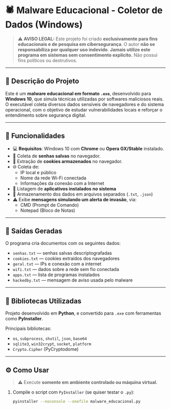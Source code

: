 # 🕷️ Malware Educacional - Coletor de Dados (Windows)

> ⚠️ **AVISO LEGAL:** Este projeto foi criado **exclusivamente para fins educacionais e de pesquisa em cibersegurança**. O autor **não se responsabiliza por qualquer uso indevido**. **Jamais utilize este programa em sistemas sem consentimento explícito.** Não possui fins políticos ou destrutivos.

---

## 📌 Descrição do Projeto

Este é um **malware educacional em formato `.exe`**, desenvolvido para **Windows 10**, que simula técnicas utilizadas por softwares maliciosos reais. O executável coleta diversos dados sensíveis de navegadores e do sistema operacional, com o objetivo de estudar vulnerabilidades locais e reforçar o entendimento sobre segurança digital.

---

## 🔧 Funcionalidades

- 💻 **Requisitos**: Windows 10 com **Chrome** ou **Opera GX/Stable** instalado.
- 🔑 Coleta de **senhas salvas** no navegador.
- 🍪 Extração de **cookies armazenados** no navegador.
- 🌐 Coleta de:
  - IP local e público
  - Nome da rede Wi-Fi conectada
  - Informações da conexão com a Internet
- 💽 Listagem de **aplicativos instalados no sistema**
- 📂 Armazenamento dos dados em arquivos separados (`.txt`, `.json`)
- ⚠️ Exibe **mensagens simulando um alerta de invasão**, via:
  - CMD (Prompt de Comando)
  - Notepad (Bloco de Notas)

---

## 📁 Saídas Geradas

O programa cria documentos com os seguintes dados:
- `senhas.txt` — senhas salvas descriptografadas
- `cookies.txt` — cookies extraídos dos navegadores
- `geral.txt` — IPs e conexão com a internet
- `wifi.txt` — dados sobre a rede sem fio conectada
- `apps.txt` — lista de programas instalados
- `hackedby.txt` — mensagem de aviso usada pelo malware

---

## 🐍 Bibliotecas Utilizadas

Projeto desenvolvido em **Python**, e convertido para `.exe` com ferramentas como **PyInstaller**.

Principais bibliotecas:
- `os`, `subprocess`, `shutil`, `json`, `base64`
- `sqlite3`, `win32crypt`, `socket`, `platform`
- `Crypto.Cipher` (PyCryptodome)

---

## ⚙️ Como Usar

> ⚠️ Execute **somente em ambiente controlado ou máquina virtual.**

1. Compile o script com `PyInstaller` (se quiser testar o `.py`):
   ```bash
   pyinstaller --noconsole --onefile malware_educacional.py
